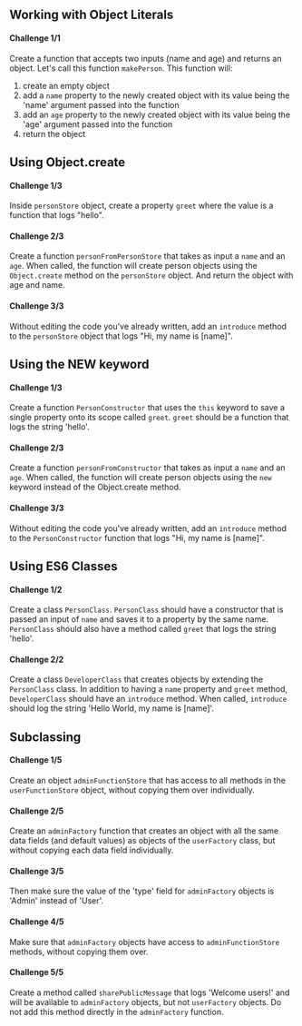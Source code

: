 ## Working with Object Literals

#### Challenge 1/1

Create a function that accepts two inputs (name and age) and returns an object. Let's call this function `makePerson`. This function will:

1. create an empty object
2. add a `name` property to the newly created object with its value being the 'name' argument passed into the function
3. add an `age` property to the newly created object with its value being the 'age' argument passed into the function
4. return the object

## Using Object.create



#### Challenge 1/3

Inside `personStore` object, create a property `greet` where the value is a function that logs "hello".

#### Challenge 2/3

Create a function `personFromPersonStore` that takes as input a `name` and an `age`. When called, the function will create person objects using the `Object.create` method on the `personStore` object. And return the object with age and name.

#### Challenge 3/3

Without editing the code you've already written, add an `introduce` method to the `personStore` object that logs "Hi, my name is [name]".

## Using the NEW keyword

#### Challenge 1/3

Create a function `PersonConstructor` that uses the `this` keyword to save a single property onto its scope called `greet`. `greet` should be a function that logs the string 'hello'.

#### Challenge 2/3

Create a function `personFromConstructor` that takes as input a `name` and an `age`. When called, the function will create person objects using the `new` keyword instead of the Object.create method.

#### Challenge 3/3

Without editing the code you've already written, add an `introduce` method to the `PersonConstructor` function that logs "Hi, my name is [name]".

## Using ES6 Classes

#### Challenge 1/2

Create a class `PersonClass`. `PersonClass` should have a constructor that is passed an input of `name` and saves it to a property by the same name. `PersonClass` should also have a method called `greet` that logs the string 'hello'.

#### Challenge 2/2

Create a class `DeveloperClass` that creates objects by extending the `PersonClass` class. In addition to having a `name` property and `greet` method, `DeveloperClass` should have an `introduce` method. When called, `introduce` should log the string 'Hello World, my name is [name]'.

## Subclassing

#### Challenge 1/5

Create an object `adminFunctionStore` that has access to all methods in the `userFunctionStore` object, without copying them over individually.

#### Challenge 2/5

Create an `adminFactory` function that creates an object with all the same data fields (and default values) as objects of the `userFactory` class, but without copying each data field individually.

#### Challenge 3/5

Then make sure the value of the 'type' field for `adminFactory` objects is 'Admin' instead of 'User'.

#### Challenge 4/5

Make sure that `adminFactory` objects have access to `adminFunctionStore` methods, without copying them over.

#### Challenge 5/5

Create a method called `sharePublicMessage` that logs 'Welcome users!' and will be available to `adminFactory` objects, but not `userFactory` objects. Do not add this method directly in the `adminFactory` function.
